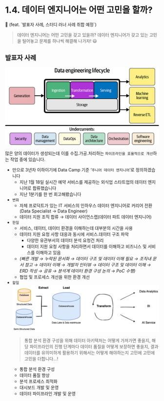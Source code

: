 # 1.4. 데이터 엔지니어는 어떤 고민을 할까?

<aside>
📌 (feat. `발표자 사례, 스터디 러너 사례 취합 예정`)

</aside>

> 데이터 엔지니어는 어떤 고민을 갖고 있을까?
데이터 엔지니어가 갖고 있는 고민을 털어놓고 문제를 하나씩 해결해 나가자! 😃
> 

## 발표자 사례

![Untitled](./images/1.1_data_engineering_life_cycle.png)

많은 양의 데이터가 생성되는데 이를 수집.가공.처리하는 `파이프라인을 효율적으로 개선`하는 작업 중에 있습니다.

- 만으로 3년차 이하이기에 Data Camp 기준 ‘`주니어 데이터 엔지니어`’로 정의하겠습니다
    - 지난 1월 18일 실시간 예약 서비스를 제공하는 외식업 스타트업의 데이터 엔지니어로 합류했습니다
    - 지난 1분기를 한 번 회고해봤습니다
- `변화`
    - 자체 프로덕트가 있는 IT 서비스의 인하우스 데이터 엔지니어로 커리어 전환(Data Specialist → Data Engineer)
    - 데이터 지원 조직 합류 → 데이터 사이언스랩(데이터 파트 데이터 엔지니어)
- `한일`
    - 서비스, 데이터, 데이터 환경을 이해하는데 대부분의 시간을 사용
    - 데이터 지원 요청 사항 대응과 동시에 서비스.데이터 구조 파악
        - 다양한 유관부서의 데이터 분석 요청건 처리
        - 데이터 지원 요청 사항을 처리하면서 데이터를 이해하고 비즈니스 및 서비스를 이해하고 있음
    - *(빠른 개발 → 누락된 문서화 → 데이터 구조 및 데이터 이해 필요 → 조직내 문서 참고 → 데이터 이해 → 개발자 인터뷰 → 데이터 구조 및 데이터 이해 → ERD 작성 → 공유 → 분석계 데이터 환경 구성 논의 → PoC 수행)*
    - 협업 및 프로세스 개선을 위한 환경 개선
- `할일`
    ![Untitled](./images/1.3_integrated_analytics_platform.png)
    > 통합 분석 환경 구성을 위해 데이터 아키텍처는 어떻게 가져가면 좋을지, 해당 파이프라인의 진행 단계마다 데이터 품질을 어떻게 보장하면 좋을지, 결과 데이터를 유의미하게 활용하기 위해서는 어떻게 해야하는지 고민에 고민에 고민을 더합니다…!
    - 통합 분석 환경 구성
    - 데이터 품질 향상
    - 분석 프로세스 최적화
    - 대시보드 개발 및 운영
    - 데이터 파이프라인 개발 및 운영


